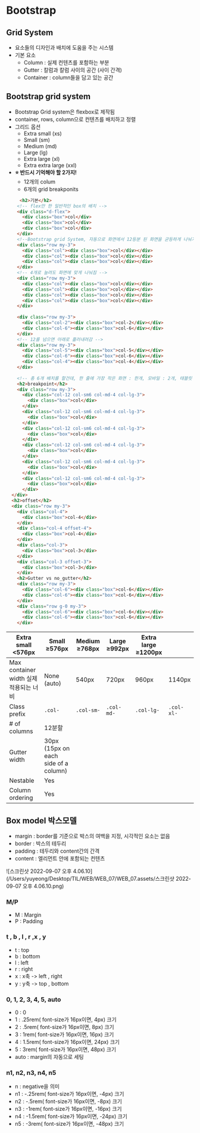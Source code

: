 # Bootstrap

## Grid System

- 요소들의 디자인과 배치에 도움을 주는 시스템
- 기본 요소
  - Column : 실제 컨텐츠를 포함하는 부분
  - Gutter : 칼럼과 칼럼 사이의 공간 (사이 간격)
  - Container : column들을 담고 있는 공간 



## Bootstrap grid system 

- Bootstrap Grid system은 flexbox로 제작됨 
- container, rows, column으로 컨텐츠를 배치하고 정렬
- 그리드 옵션
  - Extra small (xs)
  - Small (sm)
  - Medium (md)
  - Large (lg)
  - Extra large (xl)
  - Extra extra large (xxl)
- **⭐️ 반드시 기억해야 할 2가지!**
  - 12개의 colum
  - 6개의 grid breakponits 

````html
     <h2>기본</h2>
    <!-- flex만 한 일반적인 box의 배치 -->
    <div class="d-flex">
      <div class="box">col</div>
      <div class="box">col</div>
      <div class="box">col</div>
    </div>
    <!--Bootstrap grid System, 자동으로 화면에서 12등분 된 화면을 균등하게 나눠가짐 -->
    <div class="row my-3">
      <div class="col"><div class="box">col</div></div>
      <div class="col"><div class="box">col</div></div>
      <div class="col"><div class="box">col</div></div>
    </div>
    <!-- 4개로 늘려도 화면에 맞게 나눠짐 -->   
    <div class="row my-3">
      <div class="col"><div class="box">col</div></div>
      <div class="col"><div class="box">col</div></div>
      <div class="col"><div class="box">col</div></div>
      <div class="col"><div class="box">col</div></div>
    </div>
    
    <div class="row my-3">
      <div class="col-2"><div class="box">col-2</div></div>
      <div class="col-6"><div class="box">col-6</div></div>
    </div>     
    <!-- 12를 넘으면 아래로 흘러내려감 -->   
    <div class="row my-3">
      <div class="col-5"><div class="box">col-5</div></div>
      <div class="col-6"><div class="box">col-6</div></div>
      <div class="col-4"><div class="box">col-4</div></div>
    </div>   
    
    <!-- 총 6개 배치를 할건데, 한 줄에 가장 작은 화면 : 한개, 모바일 : 2개, 태블릿 : 3개, PC : 4개를 보여주게 하고싶다면? -->
    <h2>breakpoint</h2>
    <div class="row my-3"> 
      <div class="col-12 col-sm6 col-md-4 col-lg-3">
        <div class="box">col</div>
      </div>
      <div class="col-12 col-sm6 col-md-4 col-lg-3">
        <div class="box">col</div>
      </div>
      <div class="col-12 col-sm6 col-md-4 col-lg-3">
        <div class="box">col</div>
      </div>
      <div class="col-12 col-sm6 col-md-4 col-lg-3">
        <div class="box">col</div>
      </div>
      <div class="col-12 col-sm6 col-md-4 col-lg-3">
        <div class="box">col</div>
      </div>
      <div class="col-12 col-sm6 col-md-4 col-lg-3">
        <div class="box">col</div>
      </div>
  </div>
  <h2>offset</h2>
  <div class="row my-3">
    <div class="col-4">
      <div class="box">col-4</div>
    </div>
    <div class="col-4 offset-4">
      <div class="box">col-4</div>
    </div>
    <div class="col-3">
      <div class="box">col-3</div>
    </div>
    <div class="col-3 offset-3">
      <div class="box">col-3</div>
    </div>
    <h2>Gutter vs no_gutter</h2>
    <div class="row my-3">
      <div class="col-6"><div class="box">col-6</div></div>
      <div class="col-6"><div class="box">col-6</div></div> 
    </div>
    <div class="row g-0 my-3">
      <div class="col-6"><div class="box">col-6</div></div>
      <div class="col-6"><div class="box">col-6</div></div> 
    </div>
````

| Extra small <576px                     | Small ≥576px                         | Medium ≥768px | Large ≥992px | Extra large ≥1200px |            |
| -------------------------------------- | ------------------------------------ | ------------- | ------------ | ------------------- | ---------- |
| Max container width 실제 적용되는 너비 | None (auto)                          | 540px         | 720px        | 960px               | 1140px     |
| Class prefix                           | `.col-`                              | `.col-sm-`    | `.col-md-`   | `.col-lg-`          | `.col-xl-` |
| # of columns                           | 12분할                               |               |              |                     |            |
| Gutter width                           | 30px (15px on each side of a column) |               |              |                     |            |
| Nestable                               | Yes                                  |               |              |                     |            |
| Column ordering                        | Yes                                  |               |              |                     |            |



## Box model 박스모델

- margin : border를 기준으로 박스의 여백을 지정, 시각적인 요소는 없음
- border : 박스의 테두리
- padding : 테두리와 content간의 간격
- content : 엘리먼트 안에 포함되는 컨텐츠

![스크린샷 2022-09-07 오후 4.06.10](/Users/yuyeong/Desktop/TIL/WEB/WEB_07/WEB_07.assets/스크린샷 2022-09-07 오후 4.06.10.png)

### M/P

- M : Margin
- P : Padding

### t , b , l , r ,x , y

- t : top
- b : bottom
- l : left
- r : right
- x : x축 -> left , right
- y : y축 -> top , bottom

### 0, 1, 2, 3, 4, 5, auto

- 0 : 0
- 1 : .25rem( font-size가 16px이면, 4px) 크기
- 2 : .5rem( font-size가 16px이면, 8px) 크기
- 3 : 1rem( font-size가 16px이면, 16px) 크기
- 4 : 1.5rem( font-size가 16px이면, 24px) 크기
- 5 : 3rem( font-size가 16px이면, 48px) 크기
- auto : margin의 자동으로 세팅

### n1, n2, n3, n4, n5

- n : negative을 의미
- n1 : -.25rem( font-size가 16px이면, -4px) 크기
- n2 : -.5rem( font-size가 16px이면, -8px) 크기
- n3 : -1rem( font-size가 16px이면, -16px) 크기
- n4 : -1.5rem( font-size가 16px이면, -24px) 크기
- n5 : -3rem( font-size가 16px이면, -48px) 크기